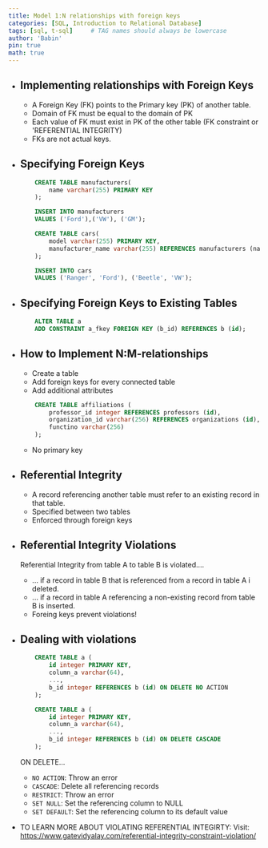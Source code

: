 ```yaml
---
title: Model 1:N relationships with foreign keys
categories: [SQL, Introduction to Relational Database]
tags: [sql, t-sql]     # TAG names should always be lowercase
author: 'Babin'
pin: true
math: true
---
```


- ## Implementing relationships with Foreign Keys
    - A Foreign Key (FK) points to the Primary key (PK) of another table.
    - Domain of FK must be equal to the domain of PK
    - Each value of FK must exist in PK of the other table (FK constraint or 'REFERENTIAL INTEGRITY)
    - FKs are not actual keys.

- ## Specifying Foreign Keys
    ```sql
        CREATE TABLE manufacturers(
            name varchar(255) PRIMARY KEY
        );

        INSERT INTO manufacturers
        VALUES ('Ford'),('VW'), ('GM');

        CREATE TABLE cars(
            model varchar(255) PRIMARY KEY,
            manufacturer_name varchar(255) REFERENCES manufacturers (name)
        );

        INSERT INTO cars
        VALUES ('Ranger', 'Ford'), ('Beetle', 'VW');
    ```

- ## Specifying Foreign Keys to Existing Tables
    ```sql
        ALTER TABLE a
        ADD CONSTRAINT a_fkey FOREIGN KEY (b_id) REFERENCES b (id);
    ```


- ## How to Implement N:M-relationships
    - Create a table
    - Add foreign keys for every connected table
    - Add additional attributes
    ```sql
        CREATE TABLE affiliations (
            professor_id integer REFERENCES professors (id),
            organization_id varchar(256) REFERENCES organizations (id),
            functino varchar(256)
        );
    ```
    - No primary key


- ## Referential Integrity
    - A record referencing another table must refer to an existing record in that table.
    - Specified between two tables
    - Enforced through foreign keys


- ## Referential Integrity Violations
    Referential Integrity from table A to table B is violated....
    - ... if a record in table B that is referenced from a record in table A i deleted.
    - ... if a record in table A referencing a non-existing record from table B is inserted.
    - Foreing keys prevent violations!


- ## Dealing with violations
    ```sql
        CREATE TABLE a (
            id integer PRIMARY KEY,
            column_a varchar(64),
            ...,
            b_id integer REFERENCES b (id) ON DELETE NO ACTION
        );

        CREATE TABLE a (
            id integer PRIMARY KEY,
            column_a varchar(64),
            ...,
            b_id integer REFERENCES b (id) ON DELETE CASCADE
        );
    ```
    ON DELETE...
    - `NO ACTION`: Throw an error
    - `CASCADE`: Delete all referencing records
    - `RESTRICT`: Throw an error
    - `SET NULL`: Set the referencing column to NULL
    - `SET DEFAULT`: Set the referencing column to its default value


- TO LEARN MORE ABOUT VIOLATING REFERENTIAL INTEGIRTY:
    Visit: <a href = "https://www.gatevidyalay.com/referential-integrity-constraint-violation/">https://www.gatevidyalay.com/referential-integrity-constraint-violation/</a>